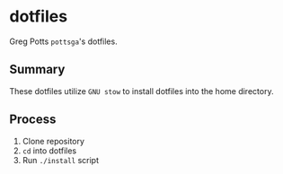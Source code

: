 # dotfiles

Greg Potts `pottsga`'s dotfiles.

## Summary

These dotfiles utilize `GNU stow` to install dotfiles into the home directory.

## Process

1. Clone repository
2. `cd` into dotfiles
3. Run `./install` script
